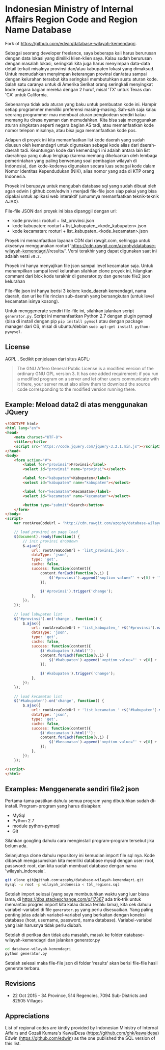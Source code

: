 Indonesian Ministry of Internal Affairs Region Code and Region Name Database
===================
Fork of https://github.com/edwin/database-wilayah-kemendagri.

Sebagai seorang developer freelance, saya beberapa kali harus berurusan dengan data lokasi yang dimiliki klien-klien saya. Kalau sudah berurusan dengan masalah lokasi, seringkali kita juga harus menyimpan data-data detail terkait misalnya provinsi dan/atau kabupaten lokasi yang dimaksud. Untuk memudahkan menyimpan keterangan provinsi dan/atau sampai dengan kelurahan tersebut kita seringkali membutuhkan suatu aturan kode. Salah satu caranya untuk di Amerika Serikat orang seringkali menyingkat kode negara bagian mereka dengan 2 huruf, misal 'TX' untuk Texas dan 'CA' untuk California.

Sebenarnya tidak ada aturan yang baku untuk pembuatan kode ini. Hampir setiap programmer memiliki preferensi masing-masing. Sah-sah saja kalau seorang programmer mau membuat aturan pengkodean sendiri kalau memang itu dirasa nyaman dan memudahkan. Kita bisa saja menggunakan aturan singkatan seperti negara bagian AS tadi, atau memanfaatkan kode nomor telepon misalnya, atau bisa juga memanfaatkan kode pos.

Adapun di proyek ini kita memanfaatkan list kode daerah yang sudah disusun oleh kemendagri untuk digunakan sebagai kode alias dari daerah-daerah tadi. Keuntungan kode dari kemendagri ini adalah antara lain list daerahnya yang cukup lengkap (karena memang dikeluarkan oleh lembaga pemerintahan yang paling berwenang soal pembagian wilayah di Indonesia), dan kode-kodenya digunakan secara luas sebagai kode dalam Nomor Identitas Kependudukan (NIK), alias nomor yang ada di KTP orang Indonesia.

Proyek ini berupaya untuk mengubah database sql yang sudah dibuat oleh agan edwin ( github.com/edwin ) menjadi file-file json siap pakai yang bisa dipakai untuk aplikasi web interaktif (umumnya memanfaatkan teknik-teknik AJAX).

File-file JSON dari proyek ini bisa dipanggil dengan url:
- kode provinsi: rooturl + list_provinsi.json
- kode kabupaten: rooturl + list_kabupaten_<kode_kabupaten>.json
- kode kecamatan: rooturl + list_kabupaten_<kode_kecamatan>.json

Proyek ini memanfaatkan layanan CDN dari rawgit.com, sehingga untuk aksesnya menggunakan rooturl 'https://cdn.rawgit.com/azophy/database-wilayah-kemendagri/<versi terakhir>/results/'. Versi terakhir yang dapat digunakan saat ini adalah versi `v0.2`.

Proyek ini hanya menyajikan file json sampai level kecamatan saja. Untuk menampilkan sampai level kelurahan silahkan clone proyek ini, hilangkan commant dari blok kode terakhir di generator.py dan generate file2 json kelurahan

File-file json ini hanya berisi 3 kolom: kode_daerah kemendagri, nama daerah, dan url ke file rincian sub-daerah yang bersangkutan (untuk level kecamatan isinya kosong).

Untuk menggenerate sendiri file-file ini, silahkan jalankan script `generator.py`. Script ini memanfaatkan Python 2.7 dengan plugin pymsql (bisa di install dengan pip `pip install pymsql` atau dengan package manager dari OS, misal di ubuntu/debian `sudo apt-get install python-pymysql`.

License
-----------
AGPL . Sedikit penjelasan dari situs AGPL: 

> The GNU Affero General Public License is a modified version of the ordinary GNU GPL version 3. It has one added requirement: if you run a modified program on a server and let other users communicate with it there, your server must also allow them to download the source code corresponding to the modified version running there.

Example: Meload data2 di atas menggunakan JQuery
---------

```html
<!DOCTYPE html>
<html lang="en">
<head>
    <meta charset="UTF-8">
    <title></title>
    <script src="https://code.jquery.com/jquery-3.2.1.min.js"></script>
</head>
<body>
    <form action="#">
        <label for="provinsi">Provinsi</label>
        <select id="provinsi" name="provinsi"></select>

        <label for="kabupaten">Kabupaten</label>
        <select id="kabupaten" name="kabupaten"></select>

        <label for="kecamatan">Kecamatan</label>
        <select id="kecamatan" name="kecamatan"></select>

        <button type="submit">Search</button>
    </form>
</body>
<script>
    var rootAreaCodeUrl = 'http://cdn.rawgit.com/azophy/database-wilayah-kemendagri/v0.2/results/';

    // load provinsi on page load
    $(document).ready(function() {
        // init provinsi dropdown
        $.ajax({
            url: rootAreaCodeUrl + 'list_provinsi.json',
            dataType: 'json',
            type: 'get',
            cache: false,
            success: function(content){
                content.forEach(function(v,i) {
                    $('#provinsi').append('<option value="' + v[0] + '">' + v[1] + '</option>' + "\n");
                });
                    
                $('#provinsi').trigger('change');
            },
        });
    });
    
    // load labupaten list
    $('#provinsi').on('change', function() {
        $.ajax({
            url: rootAreaCodeUrl + 'list_kabupaten_' +$('#provinsi').val() + '.json',
            dataType: 'json',
            type: 'get',
            cache: false,
            success: function(content){
                $('#kabupaten').html('');
                content.forEach(function(v,i) {
                    $('#kabupaten').append('<option value="' + v[0] + '">' + v[1] + '</option>' + "\n");
                });
                    
                $('#kabupaten').trigger('change');
            },
        });
    });
    
    // load kecamatan list
    $('#kabupaten').on('change', function() {
        $.ajax({
            url: rootAreaCodeUrl + 'list_kecamatan_' +$('#kabupaten').val() + '.json',
            dataType: 'json',
            type: 'get',
            cache: false,
            success: function(content){
                $('#kecamatan').html('');
                content.forEach(function(v,i) {
                    $('#kecamatan').append('<option value="' + v[0] + '">' + v[1] + '</option>' + "\n");
                });
            },
        });
    });

</script>
</html>
```

Examples: Menggenerate sendiri file2 json
----------
Pertama-tama pastikan dahulu semua program yang dibutuhkan sudah di-install. Program-program yang harus disiapkan:
- MySql
- Python 2.7
- module python-pymsql
- Git

Silahkan googling dahulu cara menginstall program-program tersebut jika belum ada.

Selanjutnya clone dahulu repository ini kemudian import file sql nya. Kode dibawah mengasumsikan kita memiliki database mysql dengan user: root, password: root, dan kita sudah membuat database dengan nama 'wilayah_indonesia'. 

```bash
git clone git@github.com:azophy/database-wilayah-kemendagri.git
mysql -u root -p wilayah_indonesia < tbl_regions.sql
```
Setelah import selesai (yang saya membutuhkan waktu yang luar biasa lama, di https://dba.stackexchange.com/q/17367 ada trik-trik untuk memantau progres import kita kalau dirasa terlalu lama), kita cek dahulu variabel-variabel di file `generator.py` yang perlu disesuaikan. Yang paling penting jelas adalah variabel-variabel yang berkaitan dengan koneksi database (host, username, password, nama database). Variabel-variabel yang lain harusnya tidak perlu diubah.

Setelah di periksa dan tidak ada masalah, masuk ke folder database-wilayah-kemendagri dan jalankan generator.py

```sh
cd database-wilayah-kemendagri
python generator.py
```

Setelah selesai maka file-file json di folder 'results' akan berisi file-file hasil generate terbaru.

Revisions
-------------------
* 22 Oct 2015 - 34 Province, 514 Regencies, 7094 Sub-Districts and 82505 Villages

Appreciations
--------------------
List of regional codes are kindly provided by Indonesian Ministry of Internal Affairs and Gozali Kumara's KawalDesa (https://github.com/ghk/kawaldesa)
Edwin (https://github.com/edwin) as the one published the SQL version of this list.

